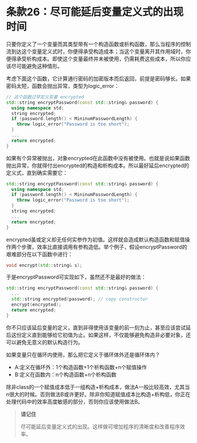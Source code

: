 # 条款26：尽可能延后变量定义式的出现时间

只要你定义了一个变量而其类型带有一个构造函数或析构函数，那么当程序的控制流到达这个变量定义式时，你便得承受构造成本；当这个变量离开其作用域时，你便得承受析构成本。即使这个变量最终并未被使用，仍需耗费这些成本，所以你应该尽可能避免这种情形。

考虑下面这个函数，它计算通行密码的加密版本而后返回，前提是密码够长。如果密码太短，函数会抛出异常，类型为logic_error：

```cpp
// 这个函数过早定义变量 encrypted
std::string encryptPassword(const std::string& password) {
  using namespace std;
  string encrypted;
  if (password.length() < MininumPasswordLength) {
    throw logic_error("Password is too short");
  }
  ...
  return encrypted;
}
```

如果有个异常被抛出，对象encrypted在此函数中没有被使用。也就是说如果函数抛出异常，你就得付出encrypted的构造和析构成本。所以最好延后encrypted的定义式，直到确实需要它：

```cpp
std::string encryptPassword(const std::string& password) {
  using namespace std;
  if (password.length() < MininumPasswordLength) {
    throw logic_error("Password is too short");
  }
  string encrypted;
  ...
  return encrypted;
}
```

encrypted虽或定义却无任何实参作为初值。这样就会造成默认构造函数和赋值操作两个步骤，效率比直接调用有参构造低。举个例子，假设encryptPassword的艰难部分在以下函数中进行：

```cpp
void encrypt(std::string& s);
```

于是encryptPassword可实现如下，虽然还不是最好的做法：

```cpp
std::string encryptPassword(const std::string& password) {
  ...
  std::string encrypted(password); // copy constructor
  encrypt(encrypted);
  return encrypted;
}
```

你不只应该延后变量的定义，直到非得使用该变量的前一刻为止，甚至应该尝试延后这份定义直到能够给它初值为止。如果这样，不仅能够避免构造非必要对象，还可以避免无意义的默认构造行为。

如果变量只在循环内使用，那么把它定义于循环体外还是循环体内？

- A:定义在循环外：1个构造函数+1个析构函数+n个赋值操作
- B:定义在函数内：n个构造函数+n个析构函数

除非class的一个赋值成本低于一组构造+析构成本，做法A一般比较高效，尤其当n很大的时候。否则做法B或许更好。除非你知道赋值成本比构造+析构低，你正在处理代码中的效率高度敏感的部分，否则你应该使用做法B。

> **请记住**
>
> 尽可能延后变量定义式的出现。这样做可增加程序的清晰度和改善程序效率。